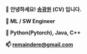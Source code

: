 **👋 안녕하세요! [송광원](https://drive.google.com/file/d/1GczKt3ifJySsDR5Gk4arVPS1L8Xx-h0u/view?usp=sharing) (CV) 입니다.**   
  
**🌱 ML / SW Engineer**   
  
**👀 Python(Pytorch), Java, C++**   
  
**📫 remaindere@gmail.com**   
  
<!---
remaindere/remaindere is a ✨ special ✨ repository because its `README.md` (this file) appears on your GitHub profile.
You can click the Preview link to take a look at your changes.
--->
